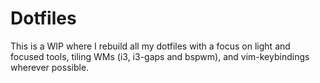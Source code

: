 # Dotfiles

This is a WIP where I rebuild all my dotfiles with a focus on light and
focused tools, tiling WMs (i3, i3-gaps and bspwm),
and vim-keybindings wherever possible.
